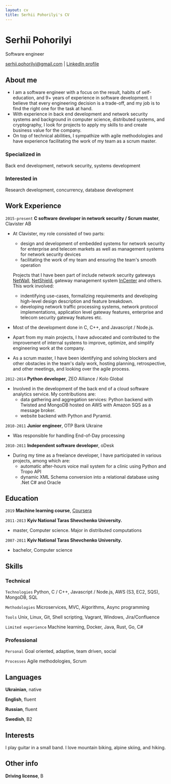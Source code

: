 ```yaml
---
layout: cv
title: Serhii Pohorilyi's CV
---
```

# Serhii Pohorilyi
Software engineer

<div id="webaddress">
<a href="serhii.pohorilyi@gmail.com">serhii.pohorilyi@gmail.com</a>
| <a href="https://www.linkedin.com/in/serhii-pohorilyi-68ba9128/">LinkedIn profile</a>
</div>

## About me

- I am a software engineer with a focus on the result, habits of self-education, and 9+ years of experience in software development. I believe that every engineering decision is a trade-off, and my job is to find the right one for the task at hand.
- With experience in back end development and network security systems and background in computer science, distributed systems, and cryptography, I look for projects to apply my skills to and create business value for the company.
- On top of technical abilities, I sympathize with agile methodologies and have experience facilitating the work of my team as a scrum master.

### Specialized in

Back end development, network security, systems development

### Interested in

Research development, concurrency, database development

## Work Experience

`2015-present`
__C software developer in network security / Scrum master__, Clavister AB

- At Clavister, my role consisted of two parts:
  * design and development of embedded systems for network security for enterprise and telecom markets as well as management systems for network security devices
  * facilitating the work of my team and ensuring the team's smooth operation
  
  Projects that I have been part of include network security gateways <a href="https://www.clavister.com/products/ngfw/">NetWall</a>, <a href="https://www.clavister.com/products/netshield/">NetShield</a>, gateway management system <a href="https://www.clavister.com/products/incenter/">InCenter</a> and others. This work involved:
  * indentifying use-cases, formalizing requirements and developing high-level design description and feature breakdown.
  * developing network traffic processing systems, network protocol implementations, application level gateway features, enterprise and telecom security gateway features etc.

- Most of the development done in C, C++, and Javascript / Node.js.

- Apart from my main projects, I have advocated and contributed to the improvement of internal systems to improve, optimize, and simplify engineering work at the company.
- As a scrum master, I have been identifying and solving blockers and other obstacles in the team's daily work, hosting planning, retrospective, and other meetings, and looking over the agile process.

`2012-2014`
__Python developer__, ZEO Alliance / Kolo Global

- Involved in the development of the back end of a cloud software analytics service. My contributions are:
  * data gathering and aggregation services: Python backend with Twisted and MongoDB hosted on AWS with Amazon SQS as a message broker.
  * website backend with Python and Pyramid.

`2010-2011`
__Junior engineer__, OTP Bank Ukraine

- Was responsible for handling End-of-Day processing

`2010-2011`
__Independent software developer__, oDesk

- During my time as a freelance developer, I have participated in various projects, among which are:
  * automatic after-hours voice mail system for a clinic using Python and Tropo API
  * dynamic XML Schema conversion into a relational database using .Net C# and Oracle

## Education

`2019`
__Machine learning course__, <a href="https://www.coursera.org/learn/machine-learning">Coursera</a>

`2011-2013`
__Kyiv National Taras Shevchenko University.__

- master, Computer science. Major in distributed computations

`2007-2011`
__Kyiv National Taras Shevchenko University.__

- bachelor, Computer science

## Skills

### Technical

`Technologies`
Python, C / C++, Javascript / Node.js, AWS (S3, EC2, SQS), MongoDB, SQL

`Methodologies`
Microservices, MVC, Algorithms, Async programming

`Tools`
Unix, Linux, Git, Shell scripting, Vagrant, Windows, Jira/Confluence

`Limited experience`
Machine learning, Docker, Java, Rust, Go, C#

### Professional
`Personal`
Goal oriented, adaptive, team driven, social

`Processes`
Agile methodologies, Scrum


## Languages

__Ukrainian__, native

__English__, fluent

__Russian__, fluent

__Swedish__, B2

## Interests

I play guitar in a small band. I love mountain biking, alpine skiing, and hiking.

## Other info

__Driving license__, B


<!-- ### Footer

Last updated: January 2020 -->


